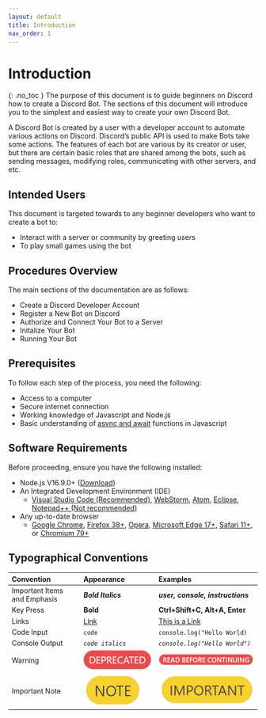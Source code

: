 ```yaml
---
layout: default
title: Introduction
nav_order: 1
---
```


# Introduction
{: .no_toc }
The purpose of this document is to guide beginners on Discord how to create a Discord Bot. The sections of this document will introduce you to the simplest and easiest way to create your own Discord Bot.

A Discord Bot is created by a user with a developer account to automate various actions on Discord. Discord’s public API is used to make Bots take some actions. The features of each bot are various by its creator or user, but there are certain basic roles that are shared among the bots, such as sending messages, modifying roles, communicating with other servers, and etc.

## Intended Users
This document is targeted towards to any beginner developers who want to create a bot to:

* Interact with a server or community by greeting users
* To play small games using the bot

## Procedures Overview
The main sections of the documentation are as follows:

* Create a Discord Developer Account
* Register a New Bot on Discord
* Authorize and Connect Your Bot to a Server
* Initalize Your Bot
* Running Your Bot

## Prerequisites
To follow each step of the process, you need the following:

  * Access to a computer
  * Secure internet connection
  * Working knowledge of Javascript and Node.js
  * Basic understanding of [async and await](https://developer.mozilla.org/en-US/docs/Learn/JavaScript/Asynchronous/Async_await) functions in Javascript

## Software Requirements
Before proceeding, ensure you have the following installed:

  * Node.js V16.9.0+ ([Download](https://nodejs.org/en/))
  * An Integrated Development Environment (IDE)
    * [Visual Studio Code (Recommended)](https://code.visualstudio.com/download), [WebStorm](https://www.jetbrains.com/webstorm/download/), [Atom](https://atom.io/), [Eclipse](https://www.eclipse.org/downloads/packages/), [Notepad++ (Not recommended)](https://notepad-plus-plus.org/downloads/)
  * Any up-to-date browser
    * [Google Chrome](https://www.google.com/intl/en_ca/chrome/), [Firefox 38+](https://www.mozilla.org/en-CA/firefox/products/), [Opera](https://www.opera.com/), [Microsoft Edge 17+](https://www.microsoft.com/en-us/edge), [Safari 11+](https://support.apple.com/downloads/safari), or [Chromium 79+](https://www.chromium.org/chromium-projects/)

## Typographical Conventions

| Convention   | Appearance  | Examples |
|:-------------|:------------|:---------|
| Important Items and Emphasis | ***Bold Italics*** | ***user, console, instructions*** |
| Key Press | **Bold** | **Ctrl+Shift+C, Alt+A, Enter** |
| Links | [Link]() | [This is a Link](https://23o4i7.github.io/Sean-Sejin-Docs/) |
| Code Input | `code` | ```console.log("Hello World)``` |
| Console Output | _`code italics`_ | _`console.log("Hello World")`_ |
| Warning | ![warning](./graphics/warning.png) | ![warning](./graphics/warning2.png) |
| Important Note | ![note](./graphics/important.png) | ![note](./graphics/important2.png) |
